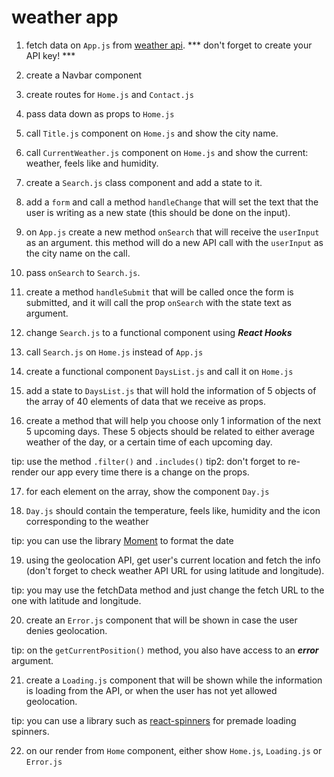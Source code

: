# weather app

1. fetch data on `App.js` from [weather api](https://openweathermap.org/forecast5). *** don't forget to create your API key! ***

2. create a Navbar component

3. create routes for `Home.js` and `Contact.js`

4. pass data down as props to `Home.js`

5. call `Title.js` component on `Home.js` and show the city name.

6. call `CurrentWeather.js` component on `Home.js` and show the current: weather, feels like and humidity.

7. create a `Search.js` class component and add a state to it.

8. add a `form` and call a method `handleChange` that will set the text that the user is writing as a new state (this should be done on the input).

9. on `App.js` create a new method `onSearch` that will receive the `userInput` as an argument. this method will do a new API call with the `userInput` as the city name on the call.

10. pass `onSearch` to `Search.js`.

11. create a method `handleSubmit` that will be called once the form is submitted, and it will call the prop `onSearch` with the state text as argument.

12. change `Search.js` to a functional component using ***React Hooks***

13. call `Search.js` on `Home.js` instead of `App.js`

14. create a functional component `DaysList.js` and call it on `Home.js`

15. add a state to `DaysList.js` that will hold the information of 5 objects of the array of 40 elements of data that we receive as props.

16. create a method that will help you choose only 1 information of the next 5 upcoming days. These 5 objects should be related to either average weather of the day, or a certain time of each upcoming day.

tip: use the method `.filter()` and `.includes()`
tip2: don't forget to re-render our app every time there is a change on the props.

17. for each element on the array, show the component `Day.js`

18. `Day.js` should contain the temperature, feels like, humidity and the icon corresponding to the weather

tip: you can use the library [Moment](https://www.npmjs.com/package/react-moment) to format the date

19. using the geolocation API, get user's current location and fetch the info (don't forget to check weather API URL for using latitude and longitude).

tip: you may use the fetchData method and just change the fetch URL to the one with latitude and longitude.

20. create an `Error.js` component that will be shown in case the user denies geolocation.

tip: on the `getCurrentPosition()` method, you also have access to an ***error*** argument.

21. create a `Loading.js` component that will be shown while the information is loading from the API, or when the user has not yet allowed geolocation.

tip: you can use a library such as [react-spinners](https://www.npmjs.com/package/react-spinners) for premade loading spinners.

22. on our render from `Home` component, either show `Home.js`, `Loading.js` or `Error.js`